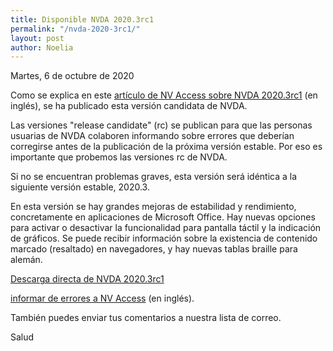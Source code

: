 ```yaml
---
title: Disponible NVDA 2020.3rc1
permalink: "/nvda-2020-3rc1/"
layout: post
author: Noelia
---
```


<footer>Martes, 6 de octubre de 2020</footer>

Como se explica en este [artículo de NV Access sobre NVDA 2020.3rc1](https://www.nvaccess.org/post/nvda-2020-3rc1/) (en inglés), se ha publicado esta versión candidata de NVDA.

Las versiones "release candidate" (rc) se publican para que las personas usuarias de NVDA colaboren informando sobre errores que deberían corregirse antes de la publicación de la próxima versión estable. Por eso es importante que probemos las versiones rc de NVDA.

Si no se encuentran problemas graves, esta versión será idéntica a la siguiente versión estable, 2020.3.

En esta versión se hay grandes mejoras de estabilidad y rendimiento, concretamente en aplicaciones de Microsoft Office. Hay nuevas opciones para activar o desactivar la funcionalidad para pantalla táctil y la indicación de gráficos. Se puede recibir información sobre la existencia de contenido marcado (resaltado) en navegadores, y hay nuevas tablas braille para alemán.

[Descarga directa de NVDA 2020.3rc1](https://www.nvaccess.org/files/nvda/releases/2020.3rc1/nvda_2020.3rc1.exe)

[informar de errores a NV Access](https://github.com/nvaccess/nvda/issues) (en inglés).

También puedes enviar tus comentarios a nuestra lista de correo.

Salud
